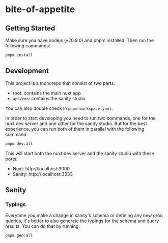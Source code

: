 # bite-of-appetite

## Getting Started

Make sure you have nodejs (v20.9.0) and pnpm installed. Then run the following commands:

```bash
pnpm install
```

## Development

This project is a monorepo that consist of two parts.

- root: contains the main nuxt app
- `app/cms`: contains the sanity studio

You can also double check in `pnpm-workspace.yaml`.

In order to start developing you need to run two commands, one for the nuxt dev server and one other for the sanity studio. But for the best experience, you can run both of them in parallel with the following command:

```bash
pnpm dev:all
```

This will start both the nuxt dev server and the sanity studio with these ports:

- Nuxt: http://localhost:3000
- Sanity: http://localhost:3333

## Sanity

### Typings

Everytime you make a change in sanity's schema or defining any new qroq queries, it's better to also generate the typings for the schema and query results. You can do that by running:

```bash
pnpm gen:all
```
